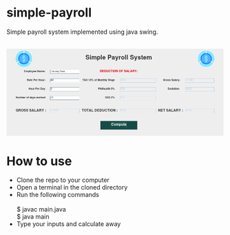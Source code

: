 # simple-payroll
Simple payroll system implemented using java swing.

<br>
<img src="payroll.png">
<br>

# How to use
<ul>
  <li>Clone the repo to your computer</li>
  <li>Open a terminal in the cloned directory</li>
  <li>Run the following commands</li>
  <br>
    $ javac main.java
  <br>
    $ java main
  <br>
  <li>Type your inputs and calculate away</li>
</ul>

